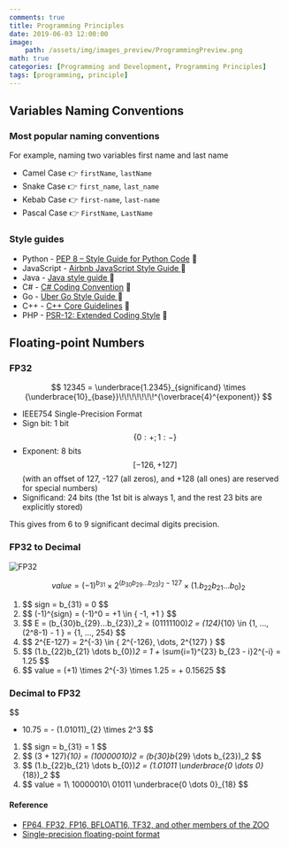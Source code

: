```yaml
---
comments: true
title: Programming Principles
date: 2019-06-03 12:00:00
image:
    path: /assets/img/images_preview/ProgrammingPreview.png
math: true
categories: [Programming and Development, Programming Principles]
tags: [programming, principle]
---
```


## Variables Naming Conventions

### Most popular naming conventions

For example, naming two variables first name and last name

* Camel Case :point_right: `firstName`, `lastName`
* Snake Case :point_right: `first_name`, `last_name`	
* Kebab Case :point_right: `first-name`, `last-name`
* Pascal Case :point_right: `FirstName`, `LastName`

### Style guides
- Python - [PEP 8 – Style Guide for Python Code](https://peps.python.org/pep-0008/) :link: 
- JavaScript - [Airbnb JavaScript Style Guide ](https://github.com/airbnb/javascript):link: 
- Java - [Java style guide ](https://www.cs.cornell.edu/courses/JavaAndDS/JavaStyle.html):link: 
- C# - [C# Coding Convention](https://docs.microsoft.com/en-us/dotnet/csharp/fundamentals/coding-style/coding-conventions) :link: 
- Go - [Uber Go Style Guide ](https://github.com/uber-go/guide/blob/master/style.md):link: 
- C++ - [C++ Core Guidelines](https://isocpp.github.io/CppCoreGuidelines/CppCoreGuidelines) :link: 
- PHP - [PSR-12: Extended Coding Style](https://www.php-fig.org/psr/psr-12/) :link: 

## Floating-point Numbers

### FP32

$$
12345 = \underbrace{1.2345}_{significand} \times {\underbrace{10}_{base}}\!\!\!\!\!\!\!^{\overbrace{4}^{exponent}}
$$

- IEEE754 Single-Precision Format 
- Sign bit: 1 bit $$ \{ 0: +; 1: - \} $$
- Exponent: 8 bits $$ [-126, +127] $$ (with an offset of 127, -127 (all zeros), and +128 (all ones) are reserved for special numbers)
- Significand: 24 bits (the 1st bit is always 1, and the rest 23 bits are explicitly stored)

This gives from 6 to 9 significant decimal digits precision.

### FP32 to Decimal

![FP32](https://upload.wikimedia.org/wikipedia/commons/thumb/d/d2/Float_example.svg/1180px-Float_example.svg.png)

$$
value = (-1)^{b_{31}} \times 2^{(b_{30}b_{29} \dots b_{23})_2 - 127} \times (1.b_{22}b_{21} \dots b_{0})_2
$$

1. \$$ sign = b_{31} = 0 $$
2. \$$ (-1)^{sign} = (-1)^0 = +1 \in \{ -1, +1 \} $$
3. \$$ E = (b_{30}b_{29}...b_{23})_2 = (01111100)_2 = (124)_{10} \in \{1, ..., (2^8-1) - 1 \} = \{1, ..., 254\} $$
4. \$$ 2^{E-127} = 2^{-3} \in \{ 2^{-126}, \dots, 2^{127} \} $$
5. \$$ (1.b_{22}b_{21} \dots b_{0})_2 = 1 + \sum_{i=1}^{23} b_{23 - i}2^{-i} = 1.25 $$
6. \$$ value = (+1) \times 2^{-3} \times 1.25 = + 0.15625 $$

### Decimal to FP32

$$
- 10.75 = - (1.01011)_{2} \times 2^3
$$

1. \$$ sign = b_{31} = 1 $$
2. \$$ (3 + 127)_{10} = (10000010)_2 = (b_{30}b_{29} \dots b_{23})_2 $$
3. \$$ (1.b_{22}b_{21} \dots b_{0})_2 = (1.01011 \underbrace{0 \dots 0}_{18})_2 $$
4. \$$ value = 1\ 10000010\ 01011 \underbrace{0 \dots 0}_{18} $$

#### Reference

- [FP64, FP32, FP16, BFLOAT16, TF32, and other members of the ZOO](https://moocaholic.medium.com/fp64-fp32-fp16-bfloat16-tf32-and-other-members-of-the-zoo-a1ca7897d407)
- [Single-precision floating-point format](https://en.wikipedia.org/wiki/Single-precision_floating-point_format)
